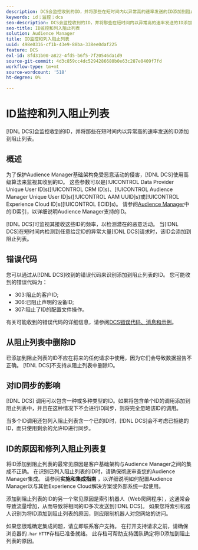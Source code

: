 ```yaml
---
description: DCS会监控收到的ID，并将那些在短时间内以异常高的速率发送的ID添加到阻止列表。
keywords: id；监控；dcs
seo-description: DCS会监控收到的ID，并将那些在短时间内以异常高的速率发送的ID添加到阻止列表。
seo-title: ID监控和列入阻止列表
solution: Audience Manager
title: ID监控和列入阻止列表
uuid: 498e0316-cf1b-43e9-88ba-338ee0daf225
feature: DCS
exl-id: 8fd31b00-a822-4fd5-b6f5-7f20546da1d9
source-git-commit: 4d3c859cc4dc5294286680b0e63c287e0409f7fd
workflow-type: tm+mt
source-wordcount: '518'
ht-degree: 0%

---
```


# ID监控和列入阻止列表

[!DNL DCS]会监控收到的ID，并将那些在短时间内以异常高的速率发送的ID添加到阻止列表。

## 概述

为了保护Audience Manager基础架构免受恶意活动的侵害，[!DNL DCS]使用高级算法来监视其收到的ID。 这些参数可以是[!UICONTROL Data Provider Unique User ID]s([!UICONTROL CRM ID]s)、[!UICONTROL Audience Manager Unique User ID]s([!UICONTROL AAM UUID]s)或[!UICONTROL Experience Cloud ID]s([!UICONTROL ECID]s)。 请参阅[Audience Manager](../../../reference/ids-in-aam.md)中的ID索引，以详细说明Audience Manager支持的ID。

[!DNL DCS]可监视其接收这些ID的频率，以检测潜在的恶意活动。 当[!DNL DCS]在短时间内检测到任意给定ID的异常大量[!DNL DCS]请求时，该ID会添加到阻止列表。

## 错误代码

您可以通过从[!DNL DCS]收到的错误代码来识别添加到阻止列表的ID。 您可能收到的错误代码为：

* 303:阻止的客户ID;
* 306:已阻止声明的设备ID;
* 307:阻止了ID的配置文件操作。

有关可能收到的错误代码的详细信息，请参阅[DCS错误代码、消息和示例](dcs-error-codes.md)。

## 从阻止列表中删除ID

已添加到阻止列表的ID不应在将来的任何请求中使用，因为它们会导致数据报告不正确。 [!DNL DCS]不支持从阻止列表中删除ID。

## 对ID同步的影响

[!DNL DCS] 调用可以包含一种或多种类型的ID。如果将包含单个ID的调用添加到阻止列表中，并且在这种情况下不会进行ID同步，则将完全忽略该ID的调用。

当多个ID调用还包列入阻止列表含一个已的ID时，[!DNL DCS]会不考虑已拒绝的ID，而只使用剩余的允许ID进行同步。

## ID的原因和修列入阻止列表复

将ID添加到阻止列表的最常见原因是客户基础架构与Audience Manager之间的集成不正确。 在识别已列入阻止列表的ID时，请确保彻底审查您的Audience Manager集成。 请参阅&#x200B;**实施和集成指南** ，以详细说明如何配置Audience Manager以与其他Experience Cloud解决方案或外部系统一起使用。

添加到阻止列表的ID的另一个常见原因是索引机器人（Web爬网程序），这通常会导致流量增加，从而导致将相同的ID多次发送到[!DNL DCS]。 如果您将索引机器人识别为将ID添加到阻止列表的原因，则应限制机器人对您网站的访问。

如果您很难确定集成问题，请立即联系客户支持。 在打开支持请求之前，请确保浏览器的`.har` `HTTP`存档已准备就绪。 此存档可帮助支持团队确定将ID添加到阻止列表的原因。
